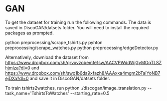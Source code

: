 # GAN


To get the dataset for training run the following commands. The data is saved in DiscoGAN/datsets folder. You will need to install the required packages as prompted.

python preprocessing/scrape_tshirts.py
pyhton preprocessing/scrape_watches.py
python preprocessing/edgeDetector.py


Alternatively, download the dataset from https://www.dropbox.com/sh/qrvxvzobemfe1sw/AACVPWddWjGyMOqTLSZhjmlza?dl=0 and https://www.dropbox.com/sh/swo1b6da9xfazh8/AAAxxa4mgm2bTaiYoNB7ejDXa?dl=0 and save it in DiscoGAN/datsets folder.

To train tshirts2watches, run
python ./discogan/image_translation.py --task_name='TshirtsToWatches' --starting_rate=0.5

